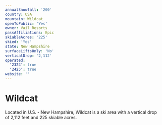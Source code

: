 ```yaml
---
annualSnowfall: '200'
country: USA
mountain: Wildcat
openToPublic: 'Yes'
owner: Vail Resorts
passAffiliations: Epic
skiableAcres: '225'
skied: 'Yes'
state: New Hampshire
surfaceLiftsOnly: 'No'
verticalDrop: '2,112'
operated:
  '2324': true
  '2425': true
website: ''
---
```



# Wildcat

Located in U.S. - New Hampshire, Wildcat is a ski area with a vertical drop of 2,112 feet and 225 skiable acres.
